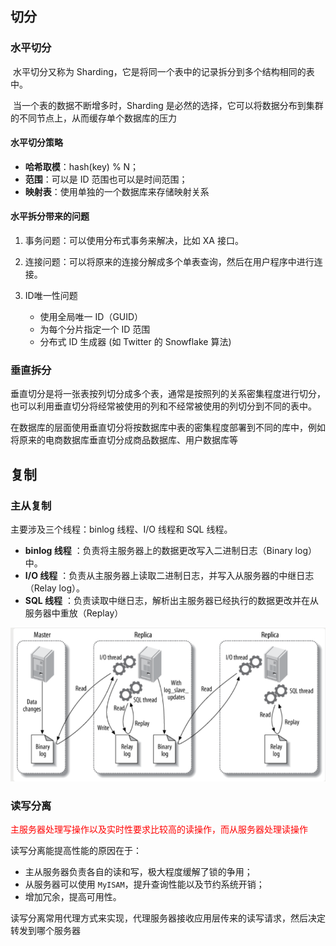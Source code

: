 ## 切分

### 水平切分

​		水平切分又称为 Sharding，它是将同一个表中的记录拆分到多个结构相同的表中。

​		当一个表的数据不断增多时，Sharding 是必然的选择，它可以将数据分布到集群的不同节点上，从而缓存单个数据库的压力

#### 水平切分策略

- **哈希取模**：hash(key) % N；
- **范围**：可以是 ID 范围也可以是时间范围；
- **映射表**：使用单独的一个数据库来存储映射关系

#### 水平拆分带来的问题

1. 事务问题：可以使用分布式事务来解决，比如 XA 接口。

2. 连接问题：可以将原来的连接分解成多个单表查询，然后在用户程序中进行连接。

3. ID唯一性问题
   - 使用全局唯一 ID（GUID）
   - 为每个分片指定一个 ID 范围
   - 分布式 ID 生成器 (如 Twitter 的 Snowflake 算法)



### 垂直拆分

​		垂直切分是将一张表按列切分成多个表，通常是按照列的关系密集程度进行切分，也可以利用垂直切分将经常被使用的列和不经常被使用的列切分到不同的表中。

​		在数据库的层面使用垂直切分将按数据库中表的密集程度部署到不同的库中，例如将原来的电商数据库垂直切分成商品数据库、用户数据库等



## 复制

### 主从复制

主要涉及三个线程：binlog 线程、I/O 线程和 SQL 线程。

- **binlog 线程** ：负责将主服务器上的数据更改写入二进制日志（Binary log）中。
- **I/O 线程** ：负责从主服务器上读取二进制日志，并写入从服务器的中继日志（Relay log）。
- **SQL 线程** ：负责读取中继日志，解析出主服务器已经执行的数据更改并在从服务器中重放（Replay）

![主从复制](.\images\1.主从复制.png)



### 读写分离

​		<font color=red>主服务器处理写操作以及实时性要求比较高的读操作，而从服务器处理读操作</font>

读写分离能提高性能的原因在于：

- 主从服务器负责各自的读和写，极大程度缓解了锁的争用；
- 从服务器可以使用 `MyISAM`，提升查询性能以及节约系统开销；
- 增加冗余，提高可用性。

读写分离常用代理方式来实现，代理服务器接收应用层传来的读写请求，然后决定转发到哪个服务器